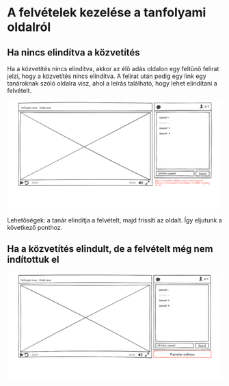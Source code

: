 # A felvételek kezelése a tanfolyami oldalról

## Ha nincs elindítva a közvetítés

Ha a közvetítés nincs elindítva, akkor az élő adás oldalon egy feltűnő felirat jelzi, hogy a közvetítés nincs elindítva. A felirat után pedig egy link egy tanároknak szóló oldalra visz, ahol a leírás található, hogy lehet elindítani a felvételt.

![Nincs még elindítva a felétel](/img/01-nincs-adas.png)

Lehetőségek: a tanár elindítja a felvételt, majd frissíti az oldalt. Így eljutunk a következő ponthoz.

## Ha a közvetítés elindult, de a felvételt még nem indítottuk el

![](/img/02-van-adas-nincs-felvetel.png)
